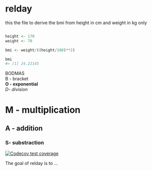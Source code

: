 
<!-- README.md is generated from README.Rmd. Please edit that file -->

# relday

this the file to derive the bmi from height in cm and weight in kg only

``` r

height <- 170
weight <- 70

bmi <- weight/((height/100)**2)

bmi
#> [1] 24.22145
```

BODMAS <br/> B - bracket <br> **O - exponential** <br> *D- division*
<br>

# M - multiplication <br>

## A - addition <br>

### S- substraction <br>

<!-- badges: start -->

[![Codecov test
coverage](https://codecov.io/gh/mandav12/relday/graph/badge.svg)](https://app.codecov.io/gh/mandav12/relday)
<!-- badges: end -->

The goal of relday is to …
